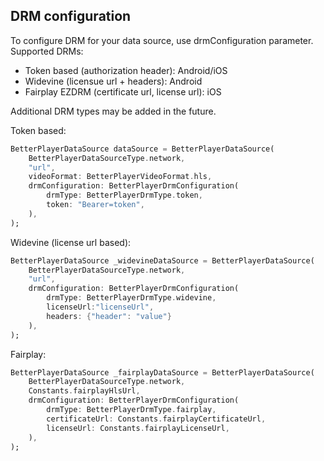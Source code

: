 ## DRM configuration
To configure DRM for your data source, use drmConfiguration parameter. 
Supported DRMs:

* Token based (authorization header): Android/iOS
* Widevine (licensue url + headers): Android
* Fairplay EZDRM (certificate url, license url): iOS

Additional DRM types may be added in the future.

Token based:
```dart
BetterPlayerDataSource dataSource = BetterPlayerDataSource(
    BetterPlayerDataSourceType.network,
    "url",
    videoFormat: BetterPlayerVideoFormat.hls,
    drmConfiguration: BetterPlayerDrmConfiguration(
        drmType: BetterPlayerDrmType.token,
        token: "Bearer=token",
    ),
);
````

Widevine (license url based):
```dart
BetterPlayerDataSource _widevineDataSource = BetterPlayerDataSource(
    BetterPlayerDataSourceType.network,
    "url",
    drmConfiguration: BetterPlayerDrmConfiguration(
        drmType: BetterPlayerDrmType.widevine,
        licenseUrl:"licenseUrl",
        headers: {"header": "value"}
    ),
);
```
Fairplay:

```dart
BetterPlayerDataSource _fairplayDataSource = BetterPlayerDataSource(
    BetterPlayerDataSourceType.network,
    Constants.fairplayHlsUrl,
    drmConfiguration: BetterPlayerDrmConfiguration(
        drmType: BetterPlayerDrmType.fairplay,
        certificateUrl: Constants.fairplayCertificateUrl,
        licenseUrl: Constants.fairplayLicenseUrl,
    ),
);
```